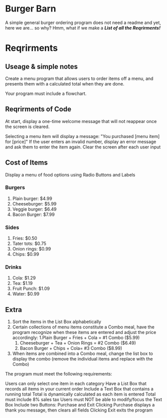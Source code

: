 # Burger Barn
A simple general burger ordering program
does not need a readme
and yet, here we are... so why?
Hmm, what if we make a ***List of all the Reqrirments!***

# Reqrirments
## Useage & simple notes
Create a menu program that allows users to order items off a menu, and presents them with a calculated total when they are done.

Your program must include a flowchart.

## Reqrirments of Code
At start, display a one-time welcome message that will not reappear once the screen is cleared.


Selecting a menu item will display a message:
"You purchased [menu item] for [price]"
If the user enters an invalid number, display an error message and ask them to enter the item again.
Clear the screen after each user input

## Cost of Items
 Display a menu of food options using Radio Buttons and Labels
### Burgers
1. Plain burger: $4.99
1. Cheeseburger: $5.99
1. Veggie burger: $6.49
1. Bacon Burger: $7.99
### Sides
1. Fries: $0.50
1. Tater tots: $0.75
1. Onion rings: $0.99
1. Chips: $0.99
### Drinks
1. Cola: $1.29
1. Tea: $1.19
1. Fruit Punch: $1.09
1. Water: $0.99
## Extra
1. Sort the items in the List Box alphabetically
1. Certain collections of menu items constitute a Combo meal, have the program recognize when these items are entered and adjust the price accordingly:
	1.Plain Burger + Fries + Cola = #1 Combo ($5.99)
	1. Cheeseburger + Tea + Onion Rings = #2 Combo ($6.49)
	1. Bacon Burger + Chips + Cola= #3 Combo ($8.99)
1. When items are combined into a Combo meal, change the list box to display the combo (remove the individual items and replace with the Combo)


The program must meet the following requirements:


Users can only select one item in each category
Have a List Box that records all items in your current order
Include a Text Box that contains a running total
Total is dynamically calculated as each item is entered
Total must include 8% sales tax
Users must NOT be able to modify/focus the Text Box
Include two Buttons: Purchase and Exit
Clicking Purchase displays a thank you message, then clears all fields
Clicking Exit exits the program